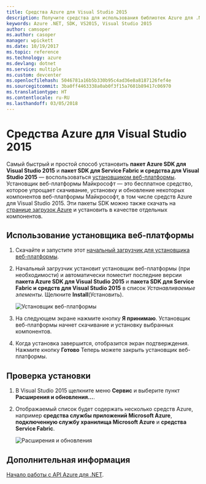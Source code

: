 ```yaml
---
title: Средства Azure для Visual Studio 2015
description: Получите средства для использования библиотек Azure для .NET в Visual Studio 2015.
keywords: Azure .NET, SDK, VS2015, Visual Studio 2015
author: camsoper
ms.author: casoper
manager: wpickett
ms.date: 10/19/2017
ms.topic: reference
ms.technology: azure
ms.devlang: dotnet
ms.service: multiple
ms.custom: devcenter
ms.openlocfilehash: 5046781a16b5b330b95c4ad36e8a8187126fef4e
ms.sourcegitcommit: 3ba0ff4463338a0ab0f3f15a7601b89417c06970
ms.translationtype: HT
ms.contentlocale: ru-RU
ms.lasthandoff: 03/05/2018
---
```

# <a name="azure-tools-for-visual-studio-2015"></a>Средства Azure для Visual Studio 2015

Самый быстрый и простой способ установить **пакет Azure SDK для Visual Studio 2015** и **пакет SDK для Service Fabric и средства для Visual Studio 2015** — воспользоваться [установщиком веб-платформы](https://www.microsoft.com/web/downloads/platform.aspx).  Установщик веб-платформы Майкрософт — это бесплатное средство, которое упрощает скачивание, установку и обновление некоторых компонентов веб-платформы Майкрософт, в том числе средств Azure для Visual Studio 2015.  Эти пакеты SDK можно также скачать на [странице загрузок Azure](https://azure.microsoft.com/downloads/) и установить в качестве отдельных компонентов. 

## <a name="using-the-web-platform-installer"></a>Использование установщика веб-платформы

1. Скачайте и запустите этот [начальный загрузчик для установщика веб-платформы](https://www.microsoft.com/web/handlers/webpi.ashx?command=getinstallerredirect&appid=VWDOrVs2015AzurePack;MicrosoftAzure-ServiceFabric-VS2015).  

2. Начальный загрузчик установит установщик веб-платформы (при необходимости) и автоматически поместит последние версии **пакета Azure SDK для Visual Studio 2015** и **пакета SDK для Service Fabric и средств для Visual Studio 2015** в список *Устанавливаемые элементы*.  Щелкните **Install**(Установить).

    ![Установщик веб-платформы](media/dotnet-sdk-vs2015-install/webpi.png)

3. На следующем экране нажмите кнопку **Я принимаю**.  Установщик веб-платформы начнет скачивание и установку выбранных компонентов.

4. Когда установка завершится, отобразится экран подтверждения.  Нажмите кнопку **Готово**  Теперь можете закрыть установщик веб-платформы.

## <a name="verifying-the-installation"></a>Проверка установки

1. В Visual Studio 2015 щелкните меню **Сервис** и выберите пункт **Расширения и обновления...**.

2. Отображаемый список будет содержать несколько средств Azure, например **средства службы приложений Microsoft Azure**, **подключенную службу хранилища Microsoft Azure** и **средства Service Fabric**.

    ![Расширения и обновления](media\dotnet-sdk-vs2015-install\ext-tools.png)

## <a name="next-steps"></a>Дополнительная информация

[Начало работы с API Azure для .NET](dotnet-sdk-azure-get-started.md).
